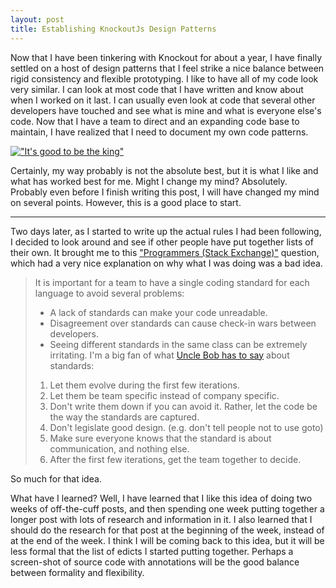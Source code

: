 ```yaml
---
layout: post
title: Establishing KnockoutJs Design Patterns
---
```


Now that I have been tinkering with Knockout for about a year, I have finally settled on a host of design patterns that I feel strike a nice
balance between rigid consistency and flexible prototyping. I like to have all of my code look very similar. I can look at most code that
I have written and know about when I worked on it last. I can usually even look at code that several other developers have touched and see
what is mine and what is everyone else's code. Now that I have a team to direct and an expanding code base to maintain, I have realized that
I need to document my own code patterns.

[!["It's good to be the king"](http://img.youtube.com/vi/lZKiYgcgBAY/0.jpg)](https://youtu.be/lZKiYgcgBAY "It's good to be the king'")

Certainly, my way probably is not the absolute best, but it is what I like and what has worked best for me. Might I change my mind? Absolutely. Probably even before I finish writing this post, I will have changed my mind on several points. However, this is a good place to start.

-----

Two days later, as I started to write up the actual rules I had been following, I decided to look around and see if other people have put
together lists of their own. It brought me to this ["Programmers (Stack Exchange)"](http://programmers.stackexchange.com/questions/1323/does-your-company-have-a-coding-standard)
question, which had a very nice explanation on why what I was doing was a bad idea.

> It is important for a team to have a single coding standard for each language to avoid several problems:
>
> - A lack of standards can make your code unreadable.
> - Disagreement over standards can cause check-in wars between developers.
> - Seeing different standards in the same class can be extremely irritating.
> I'm a big fan of what [Uncle Bob has to say](http://c2.com/cgi/wiki?UncleBobOnCodingStandards) about standards:
> 
> 1. Let them evolve during the first few iterations.
> 1. Let them be team specific instead of company specific.
> 1. Don't write them down if you can avoid it. Rather, let the code be the way the standards are captured.
> 1. Don't legislate good design. (e.g. don't tell people not to use goto)
> 1. Make sure everyone knows that the standard is about communication, and nothing else.
> 1. After the first few iterations, get the team together to decide.


So much for that idea.

What have I learned? Well, I have learned that I like this idea of doing two weeks of off-the-cuff posts, and then spending one week putting
together a longer post with lots of research and information in it. I also learned that I should do the research for that post at the beginning
of the week, instead of at the end of the week. I think I will be coming back to this idea, but it will be less formal that the list of edicts I
started putting together. Perhaps a screen-shot of source code with annotations will be the good balance between formality and flexibility.